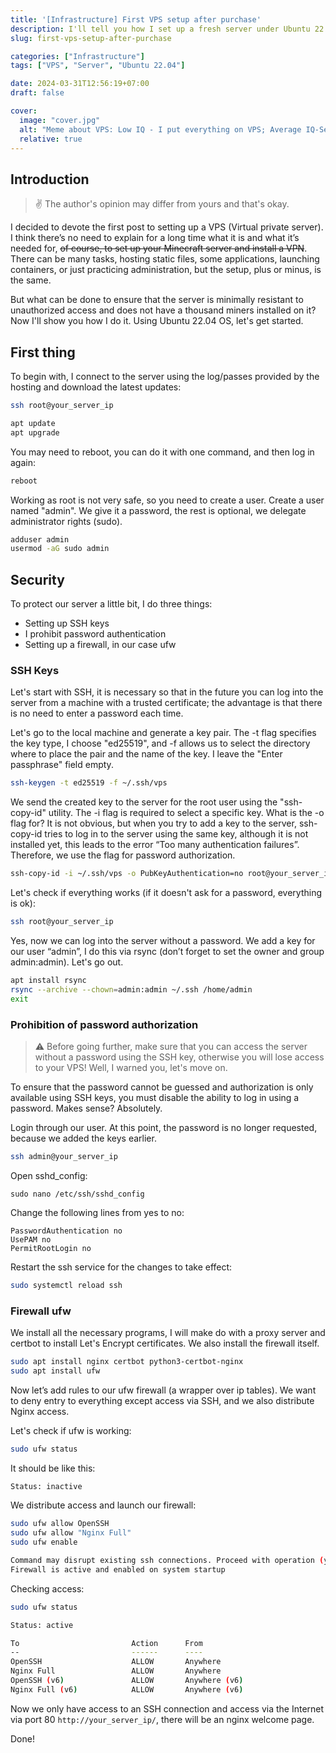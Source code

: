 ```yaml
---
title: '[Infrastructure] First VPS setup after purchase'
description: I'll tell you how I set up a fresh server under Ubuntu 22.04
slug: first-vps-setup-after-purchase

categories: ["Infrastructure"]
tags: ["VPS", "Server", "Ubuntu 22.04"]

date: 2024-03-31T12:56:19+07:00
draft: false

cover:
  image: "cover.jpg"
  alt: "Meme about VPS: Low IQ - I put everything on VPS; Average IQ-Serverless/Lambdas/etc.; High IQ - I put everything on VPS"
  relative: true
---
```


## Introduction
> :v: The author's opinion may differ from yours and that's okay.

I decided to devote the first post to setting up a VPS (Virtual private server). I think there’s no need to explain for a long time what it is and what it’s needed for, ~~of course, to set up your Minecraft server and install a VPN~~. There can be many tasks, hosting static files, some applications, launching containers, or just practicing administration, but the setup, plus or minus, is the same.

But what can be done to ensure that the server is minimally resistant to unauthorized access and does not have a thousand miners installed on it? Now I'll show you how I do it. Using Ubuntu 22.04 OS, let's get started.

## First thing
To begin with, I connect to the server using the log/passes provided by the hosting and download the latest updates:

```bash
ssh root@your_server_ip
```

```bash
apt update
apt upgrade
```

You may need to reboot, you can do it with one command, and then log in again:

```bash
reboot
```

Working as root is not very safe, so you need to create a user. Create a user named "admin". We give it a password, the rest is optional, we delegate administrator rights (sudo).

```bash 
adduser admin
usermod -aG sudo admin
```

## Security

To protect our server a little bit, I do three things:
- Setting up SSH keys
- I prohibit password authentication
- Setting up a firewall, in our case ufw

### SSH Keys
  
Let's start with SSH, it is necessary so that in the future you can log into the server from a machine with a trusted certificate; the advantage is that there is no need to enter a password each time.

Let's go to the local machine and generate a key pair.
The -t flag specifies the key type, I choose "ed25519", and -f allows us to select the directory where to place the pair and the name of the key. I leave the "Enter passphrase" field empty. 

```bash
ssh-keygen -t ed25519 -f ~/.ssh/vps
```

We send the created key to the server for the root user using the "ssh-copy-id" utility. The -i flag is required to select a specific key. What is the -o flag for? It is not obvious, but when you try to add a key to the server, ssh-copy-id tries to log in to the server using the same key, although it is not installed yet, this leads to the error “Too many authentication failures”. Therefore, we use the flag for password authorization.

```bash
ssh-copy-id -i ~/.ssh/vps -o PubKeyAuthentication=no root@your_server_ip
```

Let's check if everything works (if it doesn't ask for a password, everything is ok):

```bash
ssh root@your_server_ip
```

Yes, now we can log into the server without a password. We add a key for our user “admin”, I do this via rsync (don’t forget to set the owner and group admin:admin). Let's go out.

```bash
apt install rsync
rsync --archive --chown=admin:admin ~/.ssh /home/admin
exit
```

### Prohibition of password authorization

> :warning: Before going further, make sure that you can access the server without a password using the SSH key, otherwise you will lose access to your VPS! Well, I warned you, let's move on.

To ensure that the password cannot be guessed and authorization is only available using SSH keys, you must disable the ability to log in using a password. Makes sense? Absolutely.

Login through our user. At this point, the password is no longer requested, because we added the keys earlier.

```bash
ssh admin@your_server_ip
```

Open sshd_config:

```
sudo nano /etc/ssh/sshd_config
```

Change the following lines from yes to no:

```
PasswordAuthentication no
UsePAM no
PermitRootLogin no
```

Restart the ssh service for the changes to take effect:

```bash
sudo systemctl reload ssh
```

### Firewall ufw

We install all the necessary programs, I will make do with a proxy server and certbot to install Let's Encrypt certificates. We also install the firewall itself.

```bash
sudo apt install nginx certbot python3-certbot-nginx
sudo apt install ufw
```

Now let’s add rules to our ufw firewall (a wrapper over ip tables). We want to deny entry to everything except access via SSH, and we also distribute Nginx access.

Let's check if ufw is working:

```bash
sudo ufw status
```

It should be like this:

```bash
Status: inactive
```

We distribute access and launch our firewall:

```bash
sudo ufw allow OpenSSH
sudo ufw allow "Nginx Full"
sudo ufw enable
```

```bash
Command may disrupt existing ssh connections. Proceed with operation (y|n)? # Соглашаемся
Firewall is active and enabled on system startup
```

Checking access:

```bash
sudo ufw status
```

```bash
Status: active

To                         Action      From
--                         ------      ----
OpenSSH                    ALLOW       Anywhere                  
Nginx Full                 ALLOW       Anywhere                  
OpenSSH (v6)               ALLOW       Anywhere (v6)             
Nginx Full (v6)            ALLOW       Anywhere (v6)             
```

Now we only have access to an SSH connection and access via the Internet via port 80 `http://your_server_ip/`, there will be an nginx welcome page.

Done!
